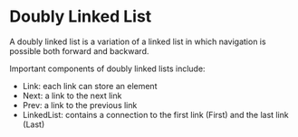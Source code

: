 # Doubly Linked List

A doubly linked list is a variation of a linked list in which navigation is possible both forward and backward.

Important components of doubly linked lists include:

- Link: each link can store an element
- Next: a link to the next link
- Prev: a link to the previous link
- LinkedList: contains a connection to the first link (First) and the last link (Last)
